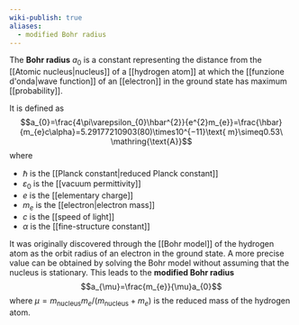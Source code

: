 ```yaml
---
wiki-publish: true
aliases:
  - modified Bohr radius
---
```

The **Bohr radius** $a_{0}$ is a constant representing the distance from the [[Atomic nucleus|nucleus]] of a [[hydrogen atom]] at which the [[funzione d'onda|wave function]] of an [[electron]] in the ground state has maximum [[probability]].

It is defined as
$$a_{0}=\frac{4\pi\varepsilon_{0}\hbar^{2}}{e^{2}m_{e}}=\frac{\hbar}{m_{e}c\alpha}=5.29177210903(80)\times10^{−11}\text{ m}\simeq0.53\ \mathring{\text{A}}$$
where
- $\hbar$ is the [[Planck constant|reduced Planck constant]]
- $\varepsilon_{0}$ is the [[vacuum permittivity]]
- $e$ is the [[elementary charge]]
- $m_{e}$ is the [[electron|electron mass]]
- $c$ is the [[speed of light]]
- $\alpha$ is the [[fine-structure constant]]

It was originally discovered through the [[Bohr model]] of the hydrogen atom as the orbit radius of an electron in the ground state. A more precise value can be obtained by solving the Bohr model without assuming that the nucleus is stationary. This leads to the **modified Bohr radius**
$$a_{\mu}=\frac{m_{e}}{\mu}a_{0}$$
where $\mu=m_\text{nucleus}m_{e}/(m_\text{nucleus}+m_{e})$ is the reduced mass of the hydrogen atom.